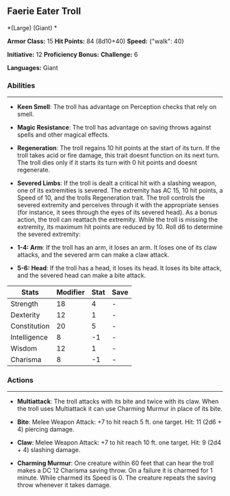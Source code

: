 ## Faerie Eater Troll
*(Large) (Giant) *

**Armor Class:** 15
**Hit Points:** 84 (8d10+40)
**Speed:** {"walk": 40}

**Initiative:** 12
**Proficiency Bonus:**
**Challenge:** 6

**Languages:** Giant

### Abilities
 --- 
- **Keen Smell**: The troll has advantage on Perception checks that rely on smell.

- **Magic Resistance**: The troll has advantage on saving throws against spells and other magical effects.

- **Regeneration**: The troll regains 10 hit points at the start of its turn. If the troll takes acid or fire damage, this trait doesnt function on its next turn. The troll dies only if it starts its turn with 0 hit points and doesnt regenerate.

- **Severed Limbs**: If the troll is dealt a critical hit with a slashing weapon, one of its extremities is severed. The extremity has AC 15, 10 hit points, a Speed of 10, and the trolls Regeneration trait. The troll controls the severed extremity and perceives through it with the appropriate senses (for instance, it sees through the eyes of its severed head). As a bonus action, the troll can reattach the extremity. While the troll is missing the extremity, its maximum hit points are reduced by 10. Roll d6 to determine the severed extremity:

- **1-4: Arm**: If the troll has an arm, it loses an arm. It loses one of its claw attacks, and the severed arm can make a claw attack.

- **5-6: Head**: If the troll has a head, it loses its head. It loses its bite attack, and the severed head can make a bite attack.



| Stats | Modifier | Stat | Save
| ---- | ---- | ---- | ---- |
| Strength | 18 | 4 | - |
| Dexterity | 12 | 1 | - |
| Constitution | 20 | 5 | - |
| Intelligence | 8 | -1 | - |
| Wisdom | 12 | 1 | - |
| Charisma | 8 | -1 | - |

### Actions
 --- 
- **Multiattack**: The troll attacks with its bite and twice with its claw. When the troll uses Multiattack  it can use Charming Murmur in place of its bite.

- **Bite**: Melee Weapon Attack: +7 to hit  reach 5 ft.  one target. Hit: 11 (2d6 + 4) piercing damage.

- **Claw**: Melee Weapon Attack: +7 to hit  reach 10 ft.  one target. Hit: 9 (2d4 + 4) slashing damage.

- **Charming Murmur**: One creature within 60 feet that can hear the troll makes a DC 12 Charisma saving throw. On a failure  it is charmed for 1 minute. While charmed  its Speed is 0. The creature repeats the saving throw whenever it takes damage.

